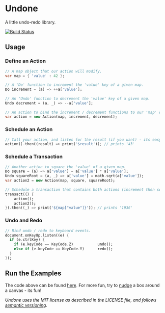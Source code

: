# Undone

A little undo-redo library.

[![Build Status](https://drone.io/github.com/rmsmith/undone/status.png)][badge]

## Usage

### Define an Action

```dart
// A map object that our action will modify.
var map = { 'value' : 42 }; 
  
// A 'Do' function to increment the 'value' key of a given map.  
Do increment = (a) => ++a['value'];
  
// An 'Undo' function to decrement the 'value' key of a given map.
Undo decrement = (a, _) => --a['value'];    
  
// An action to bind the increment / decrement functions to our 'map' object.
var action = new Action(map, increment, decrement);  
```

### Schedule an Action

```dart
// Call your action, and listen for the result (if you want) - its easy!
action().then((result) => print('$result')); // prints '43'
```

### Schedule a Transaction

```dart
// Another action to square the 'value' of a given map.
Do square = (a) => a['value'] = a['value'] * a['value'];
Undo squareRoot = (a, _) => a['value'] = math.sqrt(a['value']);
var action2 = new Action(map, square, squareRoot);
  
// Schedule a transaction that contains both actions (increment then square).
transact(() {
    action();
    action2();
}).then((_) => print('${map["value"]}')); // prints '1936'
```

### Undo and Redo

```dart
// Bind undo / redo to keyboard events.
document.onKeyUp.listen((e) {    
  if (e.ctrlKey) {
    if (e.keyCode == KeyCode.Z)           undo();
    else if (e.keyCode == KeyCode.Y)      redo();
  }
});
```

## Run the Examples

The code above can be found [here][readme].  For more fun, try to [nudge][] a 
box around a canvas - its fun!

_Undone uses the MIT license as described in the LICENSE file, and follows
[semantic versioning][]._

[badge]: https://drone.io/github.com/rmsmith/undone/latest
[nudge]: https://github.com/rmsmith/undone/blob/master/example/nudge.html
[readme]: https://github.com/rmsmith/undone/blob/master/example/readme.dart
[semantic versioning]: http://semver.org/
